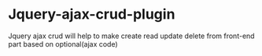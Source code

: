 # Jquery-ajax-crud-plugin
Jquery ajax crud will help to make create read update delete from front-end part based on optional(ajax code)
